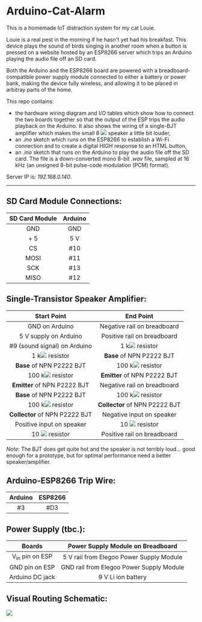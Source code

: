 # Arduino-Cat-Alarm

This is a homemade IoT distraction system for my cat Louie. 

Louie is a real pest in the morning if he hasn't yet had his breakfast. This device plays the sound of birds singing in another room when a button is pressed on a website hosted by an ESP8266 server which trips an Arduino playing the audio file off an SD card. 

Both the Arduino and the ESP8266 board are powered with a breadboard-compatible power supply module connected to either a battery or power bank, making the device fully wireless, and allowing it to be placed in arbitray parts of the home.

This repo contains:

* the hardware wiring diagram and I/O tables which show how to connect the two boards together so that the output of the ESP trips the audio playback on the Arduino. It also shows the wiring of a single-BJT amplifier which makes the small 8 <img src="https://render.githubusercontent.com/render/math?math=\Omega"> speaker a little bit louder,
* an *.ino* sketch which runs on the ESP8266 to establish a Wi-Fi connection and to create a digital HIGH response to an HTML button,
* an *.ino* sketch that runs on the Arduino to play the audio file off the SD card. The file is a down-converted mono 8-bit *.wav* file, sampled at 16 kHz (an unsigned 8-bit pulse-code modulation (PCM) format).

Server IP is: *192.168.0.140*.

_______

## SD Card Module Connections:


| **SD Card Module** | **Arduino** |
|:--------------:|:-------:|
|       GND      |   GND   |
|       + 5      |   5 V   |
|       CS       |   #10   |
|      MOSI      |   #11   |
|       SCK      |   #13   |
|      MISO      |   #12   |

## Single-Transistor Speaker Amplifier: 

| **Start Point**                | **End Point** |
|:-------:|:------:|
| GND on Arduino                 | Negative rail on breadboard    |
| 5 V supply on Arduino          | Positive rail on breadboard    |
| #9 (sound signal) on Arduino   | 1 k<img src="https://render.githubusercontent.com/render/math?math=\Omega"> resistor           |
| 1 k<img src="https://render.githubusercontent.com/render/math?math=\Omega"> resistor           | **Base** of NPN P2222 BJT      |
| **Base** of NPN P2222 BJT      | 100 k<img src="https://render.githubusercontent.com/render/math?math=\Omega"> resistor         |
| 100 k<img src="https://render.githubusercontent.com/render/math?math=\Omega"> resistor         | **Emitter** of NPN P2222 BJT   |
| **Emitter** of NPN P2222 BJT   | Negative rail on breadboard    |
| **Base** of NPN P2222 BJT      | 100 k<img src="https://render.githubusercontent.com/render/math?math=\Omega"> resistor         |
| 100 k<img src="https://render.githubusercontent.com/render/math?math=\Omega"> resistor         | **Collector** of NPN P2222 BJT |
| **Collector** of NPN P2222 BJT | Negative input on speaker      |
| Positive input on speaker      | 10 <img src="https://render.githubusercontent.com/render/math?math=\Omega"> resistor           |
| 10 <img src="https://render.githubusercontent.com/render/math?math=\Omega"> resistor           | Positive rail on breadboard    |

*Note:* The BJT does get quite hot and the speaker is not terribly loud... good enough for a prototype, but for optimal performance need a better speaker/amplifier.

## Arduino-ESP8266 Trip Wire:

| **Arduino** | **ESP8266**| 
|:------:|:-------:|
|#3 | #D3 |

## Power Supply (tbc.):

| **Boards** | **Power Supply Module on Breadboard**|
|:------:|:------:|
|V<sub>in</sub> pin on ESP| 5 V rail from Elegoo Power Supply Module|
|GND pin on ESP| GND rail from Elegoo Power Supply Module|
| Arduino DC jack | 9 V Li ion battery|


## Visual Routing Schematic:

![](https://raw.github.com/molydisulfide/Arduino-Cat-Alarm/master/images/routing.jpg?raw=true )


